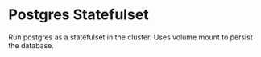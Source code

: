 # Postgres Statefulset

Run postgres as a statefulset in the cluster. Uses volume mount to persist the database.
